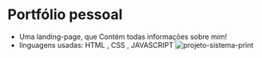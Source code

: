 # Portfólio pessoal 
- Uma landing-page, que Contém todas informações sobre mim!
- linguagens usadas: HTML , CSS , JAVASCRIPT
![projeto-sistema-print](https://github.com/user-attachments/assets/b3c4f941-b40e-4998-b170-477f87f3165e)

